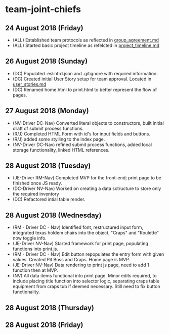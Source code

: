 # team-joint-chiefs

## 24 August 2018 (Friday)
- (ALL) Established team protocols as reflected in [group_agreement.md](group_agreement.md)
- (ALL) Started basic project timeline as refelcted in [project_timeline.md](project_timeline.md)



## 26 August 2018 (Sunday)
- (DC) Populated .eslintrd.json and .gitignore with required information.
- (DC) Created initial User Story setup for team approval. Located in [user_stories.md](user_stories.md)
- (DC) Renamed home.html to print.html to better represent the flow of pages.


## 27 August 2018 (Monday)
- (NV-Driver DC-Nav) Converted literal objects to constructors, built initial draft of submit process functions.
- (R/J) Completed HTML Form with id's for input fields and buttons.
- (R/J) added some styiling to the index page.
- (NV-Driver DC-Nav) refined submit process functions, added local storage functionality, linked HTML references.


## 28 August 2018 (Tuesday)
- (JE-Driver RM-Nav) Completed MVP for the front-end; print page to be finished once JS ready.
- (DC-Driver NV-Nav) Worked on creating a data sctructure to store only the required inventory
- (DC) Refactored intial table render.




## 28 August 2018 (Wednesday)
- (RM - Driver DC - Nav) Identified font, restructured input form, integrated texas holdem chairs into the object, "Craps" and "Roulette" now toggle info.
- (JE-Driver NV-Nav) Started framework for print page, populating functions into print.js.
- (RM - Driver DC - Nav) Edit button repopulates the entry form with given values. Created Pit Boss and Craps. Home page is MVP.
- (JE-Driver NV-Nav) Data rendering to print js page, need to add 1 function then at MVP.
- (NV) All data items functional into print page. Minor edits required, to include placing title function into selector logic, separating craps table equipment from craps tub if deemed necessary. Still need to fix button functionality.


## 28 August 2018 (Thursday)




## 28 August 2018 (Friday)